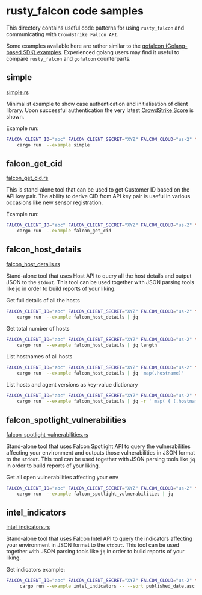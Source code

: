# rusty_falcon code samples

This directory contains useful code patterns for using `rusty_falcon` and communicating with `CrowdStrike Falcon API`.

Some examples available here are rather similar to the [gofalcon (Golang-based SDK) examples](https://github.com/CrowdStrike/gofalcon/tree/main/examples). Experienced golang users may find it useful to compare `rusty_falcon` and `gofalcon` counterparts.

## simple

[simple.rs](simple.rs)

Minimalist example to show case authentication and initialisation of client library. Upon successful authentication the very latest [CrowdStrike Score](https://www.crowdstrike.com/blog/tech-center/crowdscore-efficiency/) is shown.

Example run:

```bash
FALCON_CLIENT_ID="abc" FALCON_CLIENT_SECRET="XYZ" FALCON_CLOUD="us-2" \
    cargo run  --example simple
```

## falcon_get_cid

[falcon_get_cid.rs](falcon_get_cid.rs)

This is stand-alone tool that can be used to get Customer ID based on the API key pair. The ability to derive CID from API key pair is useful in various occasions like new sensor registration.

Example run:

```bash
FALCON_CLIENT_ID="abc" FALCON_CLIENT_SECRET="XYZ" FALCON_CLOUD="us-2" \
    cargo run  --example falcon_get_cid
```

## falcon_host_details

[falcon_host_details.rs](falcon_host_details.rs)

Stand-alone tool that uses Host API to query all the host details and output JSON to the `stdout`. This tool can be used together with JSON parsing tools like jq in order to build reports of your liking.

Get full details of all the hosts

```bash
FALCON_CLIENT_ID="abc" FALCON_CLIENT_SECRET="XYZ" FALCON_CLOUD="us-2" \
    cargo run  --example falcon_host_details | jq
```

Get total number of hosts

```bash
FALCON_CLIENT_ID="abc" FALCON_CLIENT_SECRET="XYZ" FALCON_CLOUD="us-2" \
    cargo run  --example falcon_host_details | jq length
```

List hostnames of all hosts

```bash
FALCON_CLIENT_ID="abc" FALCON_CLIENT_SECRET="XYZ" FALCON_CLOUD="us-2" \
    cargo run  --example falcon_host_details | jq 'map(.hostname)'
```

List hosts and agent versions as key-value dictionary

```bash
FALCON_CLIENT_ID="abc" FALCON_CLIENT_SECRET="XYZ" FALCON_CLOUD="us-2" \
    cargo run  --example falcon_host_details | jq -r ' map( { (.hostname) : .agent_version } ) | add'
```

## falcon_spotlight_vulnerabilities

[falcon_spotlight_vulnerabilities.rs](falcon_spotlight_vulnerabilities.rs)

Stand-alone tool that uses Falcon Spotlight API to query the vulnerabilities affecting your environment and outputs those vulnerabilities in JSON format to the `stdout`. This tool can be used together with JSON parsing tools like `jq` in order to build reports of your liking.

Get all open vulnerabilities affecting your env

```bash
FALCON_CLIENT_ID="abc" FALCON_CLIENT_SECRET="XYZ" FALCON_CLOUD="us-2" \
    cargo run  --example falcon_spotlight_vulnerabilities | jq
```

## intel_indicators

[intel_indicators.rs](intel_indicators.rs)

Stand-alone tool that uses Falcon Intel API to query the indicators affecting your environment in JSON format to the `stdout`. This tool can be used together with JSON parsing tools like `jq` in order to build reports of your liking.

Get indicators example:

```bash
FALCON_CLIENT_ID="abc" FALCON_CLIENT_SECRET="XYZ" FALCON_CLOUD="us-2" \
     cargo run --example intel_indicators -- --sort published_date.asc --filter deleted:false -q abc | jq
```
